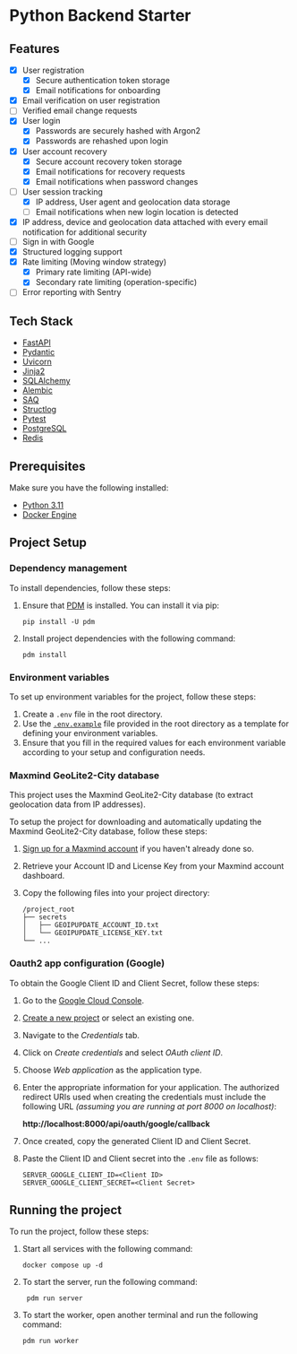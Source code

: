 # Python Backend Starter

## Features

- [x] User registration
   - [x] Secure authentication token storage
   - [x] Email notifications for onboarding
- [x] Email verification on user registration
- [ ] Verified email change requests
- [x] User login
   - [x] Passwords are securely hashed with Argon2
   - [x] Passwords are rehashed upon login
- [x] User account recovery
   - [x] Secure account recovery token storage
   - [x] Email notifications for recovery requests
   - [x] Email notifications when password changes
- [ ] User session tracking
   - [x] IP address, User agent and geolocation data storage
   - [ ] Email notifications when new login location is detected
- [x] IP address, device and geolocation data attached with every email notification for additional security
- [ ] Sign in with Google
- [x] Structured logging support
- [x] Rate limiting (Moving window strategy)
   - [x] Primary rate limiting (API-wide)
   - [x] Secondary rate limiting (operation-specific)
- [ ] Error reporting with Sentry

## Tech Stack

- [FastAPI](https://fastapi.tiangolo.com/)
- [Pydantic](https://docs.pydantic.dev/latest/)
- [Uvicorn](https://www.uvicorn.org/)
- [Jinja2](https://jinja.palletsprojects.com/en/latest/)
- [SQLAlchemy](https://www.sqlalchemy.org/)
- [Alembic](https://alembic.sqlalchemy.org/en/latest/)
- [SAQ](https://saq-py.readthedocs.io/en/latest/)
- [Structlog](https://www.structlog.org/en/stable/)
- [Pytest](https://docs.pytest.org/en/latest/)
- [PostgreSQL](https://www.postgresql.org/)
- [Redis](https://redis.io/)

## Prerequisites

Make sure you have the following installed:

- [Python 3.11](https://www.python.org/downloads/)
- [Docker Engine](https://docs.docker.com/engine/install/)

## Project Setup

### Dependency management

To install dependencies, follow these steps:

1. Ensure that [PDM](https://pdm-project.org/latest/) is installed. You can install it via pip:

    ```
    pip install -U pdm
    ```
2. Install project dependencies with the following command:

   ```
   pdm install
   ```

### Environment variables

To set up environment variables for the project, follow these steps:

1. Create a `.env` file in the root directory.
2. Use the [`.env.example`](./.env.example) file provided in the root directory as a template for defining your environment variables.
3. Ensure that you fill in the required values for each environment variable according to your setup and configuration needs.

### Maxmind GeoLite2-City database

This project uses the Maxmind GeoLite2-City database (to extract geolocation data from IP addresses).

To setup the project for downloading and automatically updating the Maxmind GeoLite2-City database, follow these steps:

1. [Sign up for a Maxmind account](https://www.maxmind.com/en/geolite2/signup) if you haven't already done so.
2. Retrieve your Account ID and License Key from your Maxmind account dashboard.
3. Copy the following files into your project directory:

    ```
    /project_root
    ├── secrets
    │   ├── GEOIPUPDATE_ACCOUNT_ID.txt
    │   └── GEOIPUPDATE_LICENSE_KEY.txt
    └── ...
    ```

### Oauth2 app configuration (Google)

To obtain the Google Client ID and Client Secret, follow these steps:

1. Go to the [Google Cloud Console](https://console.cloud.google.com/).
2. [Create a new project](https://console.cloud.google.com/projectcreate) or select an existing one.
3. Navigate to the *Credentials* tab.
4. Click on *Create credentials* and select *OAuth client ID*.
5. Choose *Web application* as the application type.
6. Enter the appropriate information for your application.
   The authorized redirect URIs used when creating the credentials must include the following URL *(assuming you are running at port 8000 on localhost)*:

   **http://localhost:8000/api/oauth/google/callback**

7. Once created, copy the generated Client ID and Client Secret.
8. Paste the Client ID and Client secret into the `.env` file as follows:

    ```
    SERVER_GOOGLE_CLIENT_ID=<Client ID>
    SERVER_GOOGLE_CLIENT_SECRET=<Client Secret>
    ```

## Running the project

To run the project, follow these steps:

1. Start all services with the following command:

   ```
   docker compose up -d
   ```
2. To start the server, run the following command:

   ```
    pdm run server
   ```
3. To start the worker, open another terminal and run the following command:

   ```
   pdm run worker
   ```
